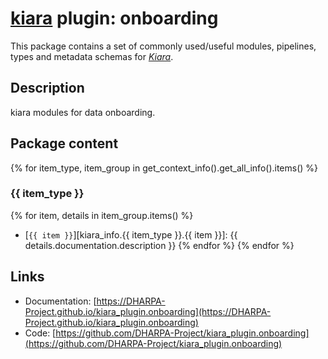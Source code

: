 # [**kiara**](https://dharpa.org/kiara.documentation) plugin: onboarding

This package contains a set of commonly used/useful modules, pipelines, types and metadata schemas for [*Kiara*](https://github.com/DHARPA-project/kiara).

## Description

kiara modules for data onboarding.

## Package content

{% for item_type, item_group in get_context_info().get_all_info().items() %}

### {{ item_type }}
{% for item, details in item_group.items() %}
- [`{{ item }}`][kiara_info.{{ item_type }}.{{ item }}]: {{ details.documentation.description }}
{% endfor %}
{% endfor %}

## Links

 - Documentation: [https://DHARPA-Project.github.io/kiara_plugin.onboarding](https://DHARPA-Project.github.io/kiara_plugin.onboarding)
 - Code: [https://github.com/DHARPA-Project/kiara_plugin.onboarding](https://github.com/DHARPA-Project/kiara_plugin.onboarding)
